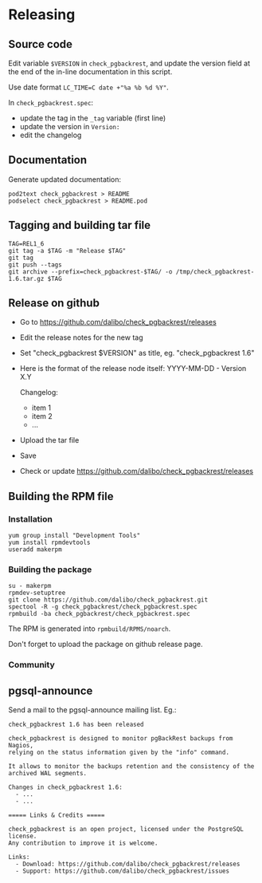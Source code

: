 # Releasing

## Source code

Edit variable `$VERSION` in `check_pgbackrest`, and update the version field 
at the end of the in-line documentation in this script.

Use date format `LC_TIME=C date +"%a %b %d %Y"`.

In `check_pgbackrest.spec`:
  * update the tag in the `_tag` variable (first line)
  * update the version in `Version:`
  * edit the changelog

## Documentation

Generate updated documentation:

```
pod2text check_pgbackrest > README
podselect check_pgbackrest > README.pod
```

## Tagging and building tar file

```
TAG=REL1_6
git tag -a $TAG -m "Release $TAG"
git tag
git push --tags
git archive --prefix=check_pgbackrest-$TAG/ -o /tmp/check_pgbackrest-1.6.tar.gz $TAG
```

## Release on github

  - Go to https://github.com/dalibo/check_pgbackrest/releases
  - Edit the release notes for the new tag
  - Set "check_pgbackrest $VERSION" as title, eg. "check_pgbackrest 1.6"
  - Here is the format of the release node itself:
    YYYY-MM-DD - Version X.Y
    
    Changelog:
      * item 1
      * item 2
      * ...
      
  - Upload the tar file
  - Save
  - Check or update https://github.com/dalibo/check_pgbackrest/releases

## Building the RPM file

### Installation

```
yum group install "Development Tools"
yum install rpmdevtools
useradd makerpm
```

### Building the package

```
su - makerpm
rpmdev-setuptree
git clone https://github.com/dalibo/check_pgbackrest.git
spectool -R -g check_pgbackrest/check_pgbackrest.spec
rpmbuild -ba check_pgbackrest/check_pgbackrest.spec
```

The RPM is generated into `rpmbuild/RPMS/noarch`.

Don't forget to upload the package on github release page.

### Community

## pgsql-announce

Send a mail to the pgsql-announce mailing list. Eg.:

```
check_pgbackrest 1.6 has been released

check_pgbackrest is designed to monitor pgBackRest backups from Nagios, 
relying on the status information given by the "info" command.

It allows to monitor the backups retention and the consistency of the 
archived WAL segments.

Changes in check_pgbackrest 1.6:
  - ...
  - ...

===== Links & Credits =====

check_pgbackrest is an open project, licensed under the PostgreSQL license.
Any contribution to improve it is welcome.

Links:
  - Download: https://github.com/dalibo/check_pgbackrest/releases
  - Support: https://github.com/dalibo/check_pgbackrest/issues
```